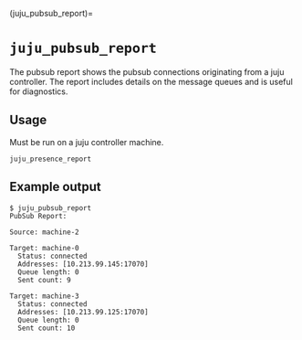 (juju_pubsub_report)=
# `juju_pubsub_report`

The pubsub report shows the pubsub connections originating from a juju controller.
The report includes details on the message queues and is useful for diagnostics.

## Usage
Must be run on a juju controller machine.
```code
juju_presence_report
```

## Example output
```text
$ juju_pubsub_report 
PubSub Report:

Source: machine-2

Target: machine-0
  Status: connected
  Addresses: [10.213.99.145:17070]
  Queue length: 0
  Sent count: 9

Target: machine-3
  Status: connected
  Addresses: [10.213.99.125:17070]
  Queue length: 0
  Sent count: 10
```
